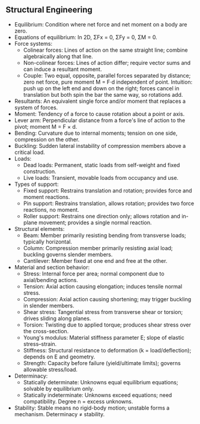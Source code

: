 <!--
title: Structural Engineering
tags: [structures, statics]
-->

## Structural Engineering

- Equilibrium: Condition where net force and net moment on a body are zero.
- Equations of equilibrium: In 2D, ΣFx = 0, ΣFy = 0, ΣM = 0.
- Force systems:
  - Colinear forces: Lines of action on the same straight line; combine algebraically along that line.
  - Non-colinear forces: Lines of action differ; require vector sums and can induce a resultant moment.
  - Couple: Two equal, opposite, parallel forces separated by distance; zero net force, pure moment M = F·d independent of point. Intuition: push up on the left end and down on the right; forces cancel in translation but both spin the bar the same way, so rotations add.
- Resultants: An equivalent single force and/or moment that replaces a system of forces.
- Moment: Tendency of a force to cause rotation about a point or axis.
- Lever arm: Perpendicular distance from a force's line of action to the pivot; moment M = F × d.
- Bending: Curvature due to internal moments; tension on one side, compression on the other.
- Buckling: Sudden lateral instability of compression members above a critical load.
- Loads:
  - Dead loads: Permanent, static loads from self-weight and fixed construction.
  - Live loads: Transient, movable loads from occupancy and use.
- Types of support:
  - Fixed support: Restrains translation and rotation; provides force and moment reactions.
  - Pin support: Restrains translation, allows rotation; provides two force reactions, no moment.
  - Roller support: Restrains one direction only; allows rotation and in-plane movement; provides a single normal reaction.
- Structural elements:
  - Beam: Member primarily resisting bending from transverse loads; typically horizontal.
  - Column: Compression member primarily resisting axial load; buckling governs slender members.
  - Cantilever: Member fixed at one end and free at the other.
- Material and section behavior:
  - Stress: Internal force per area; normal component due to axial/bending actions.
  - Tension: Axial action causing elongation; induces tensile normal stress.
  - Compression: Axial action causing shortening; may trigger buckling in slender members.
  - Shear stress: Tangential stress from transverse shear or torsion; drives sliding along planes.
  - Torsion: Twisting due to applied torque; produces shear stress over the cross-section.
  - Young's modulus: Material stiffness parameter E; slope of elastic stress–strain.
  - Stiffness: Structural resistance to deformation (k = load/deflection); depends on E and geometry.
  - Strength: Capacity before failure (yield/ultimate limits); governs allowable stress/load.
- Determinacy:
  - Statically determinate: Unknowns equal equilibrium equations; solvable by equilibrium only.
  - Statically indeterminate: Unknowns exceed equations; need compatibility. Degree n = excess unknowns.
- Stability: Stable means no rigid-body motion; unstable forms a mechanism. Determinacy ≠ stability.

